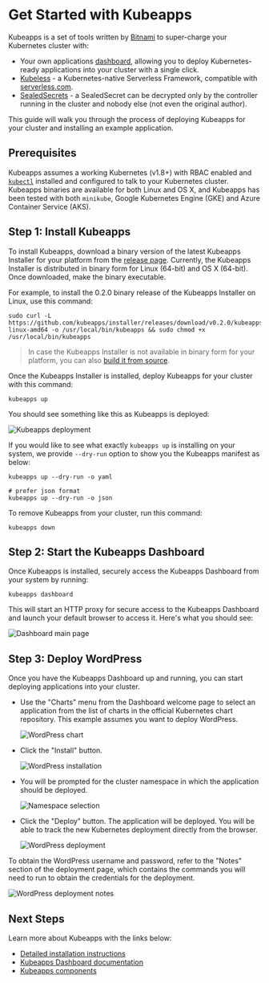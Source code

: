 # Get Started with Kubeapps

Kubeapps is a set of tools written by [Bitnami](https://bitnami.com) to super-charge your Kubernetes cluster with:
 * Your own applications [dashboard](https://kubeapps.com/), allowing you to deploy Kubernetes-ready applications into your cluster with a single click.
 * [Kubeless](http://kubeless.io/) - a Kubernetes-native Serverless Framework, compatible with [serverless.com](https://serverless.com).
 * [SealedSecrets](https://github.com/bitnami/sealed-secrets) - a SealedSecret can be decrypted only by the controller running in the cluster and nobody else (not even the original author).

This guide will walk you through the process of deploying Kubeapps for your cluster and installing an example application.

## Prerequisites

Kubeapps assumes a working Kubernetes (v1.8+) with RBAC enabled and [`kubectl`](https://kubernetes.io/docs/tasks/tools/install-kubectl/) installed and configured to talk to your Kubernetes cluster. Kubeapps binaries are available for both Linux and OS X, and Kubeapps has been tested with both `minikube`, Google Kubernetes Engine (GKE) and Azure Container Service (AKS).

## Step 1: Install Kubeapps

To install Kubeapps, download a binary version of the latest Kubeapps Installer for your platform from the [release page](https://github.com/kubeapps/kubeapps/releases). Currently, the Kubeapps Installer is distributed in binary form for Linux (64-bit) and OS X (64-bit). Once downloaded, make the binary executable.

For example, to install the 0.2.0 binary release of the Kubeapps Installer on Linux, use this command:

```
sudo curl -L https://github.com/kubeapps/installer/releases/download/v0.2.0/kubeapps-linux-amd64 -o /usr/local/bin/kubeapps && sudo chmod +x /usr/local/bin/kubeapps
```

> In case the Kubeapps Installer is not available in binary form for your platform, you can also [build it from source](install.md).

Once the Kubeapps Installer is installed, deploy Kubeapps for your cluster with this command:

```
kubeapps up
```

You should see something like this as Kubeapps is deployed:

![Kubeapps deployment](../img/kubeapps-up.png)

If you would like to see what exactly `kubeapps up` is installing on your system, we provide `--dry-run` option to show you the Kubeapps manifest as below:

```
kubeapps up --dry-run -o yaml

# prefer json format
kubeapps up --dry-run -o json
```

To remove Kubeapps from your cluster, run this command:

```
kubeapps down
```

## Step 2: Start the Kubeapps Dashboard

Once Kubeapps is installed, securely access the Kubeapps Dashboard from your system by running:

```
kubeapps dashboard
```

This will start an HTTP proxy for secure access to the Kubeapps Dashboard and launch your default browser to access it. Here's what you should see:

![Dashboard main page](../img/dashboard-home.png)

## Step 3: Deploy WordPress

Once you have the Kubeapps Dashboard up and running, you can start deploying applications into your cluster.

* Use the "Charts" menu from the Dashboard welcome page to select an application from the list of charts in the official Kubernetes chart repository. This example assumes you want to deploy WordPress.

  ![WordPress chart](../img/wordpress-search.png)

* Click the "Install" button. 

  ![WordPress installation](../img/wordpress-install.png)

* You will be prompted for the cluster namespace in which the application should be deployed.

  ![Namespace selection](../img/wordpress-namespace.png)

* Click the "Deploy" button. The application will be deployed. You will be able to track the new Kubernetes deployment directly from the browser.

  ![WordPress deployment](../img/wordpress-deployment.png)

To obtain the WordPress username and password, refer to the "Notes" section of the deployment page, which contains the commands you will need to run to obtain the credentials for the deployment.

  ![WordPress deployment notes](../img/wordpress-notes.png)

## Next Steps

Learn more about Kubeapps with the links below:

* [Detailed installation instructions](install.md)
* [Kubeapps Dashboard documentation](dashboard.md)
* [Kubeapps components](components.md)
